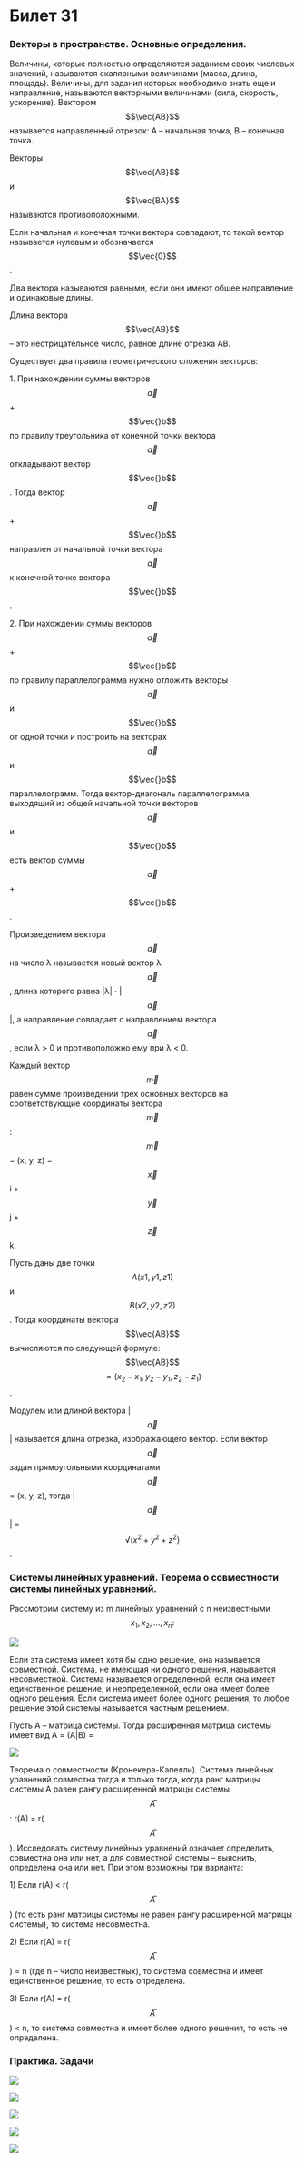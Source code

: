 # Билет 31

### **Векторы в пространстве. Основные определения.**

Величины, которые полностью определяются заданием своих числовых значений, называются скалярными величинами (масса, длина, площадь). Величины, для задания которых необходимо знать еще и направление, называются векторными величинами (сила, скорость, ускорение). Вектором $$\vec{AB}$$ называется направленный отрезок: A – начальная точка, B – конечная точка.

Векторы$$\vec{AB}$$ и $$\vec{BA}$$ называются противоположными.

Если начальная и конечная точки вектора совпадают, то такой вектор называется нулевым и обозначается $$\vec{0}$$.

Два вектора называются равными, если они имеют общее направление и одинаковые длины.

Длина вектора $$\vec{AB}$$ – это неотрицательное число, равное длине отрезка AB.&#x20;

Существует два правила геометрического сложения векторов:

1\. При нахождении суммы векторов $$\vec{a}$$ + $$\vec{}b$$ по правилу треугольника от конечной точки вектора $$\vec{a}$$ откладывают вектор  $$\vec{}b$$. Тогда вектор $$\vec{a}$$ + $$\vec{}b$$ направлен от начальной точки вектора $$\vec{a}$$ к конечной точке вектора $$\vec{}b$$.

2\. При нахождении суммы векторов $$\vec{a}$$ + $$\vec{}b$$  по правилу параллелограмма нужно отложить векторы $$\vec{a}$$ и $$\vec{}b$$ от одной точки и построить на векторах $$\vec{a}$$ и $$\vec{}b$$ параллелограмм. Тогда вектор-диагональ параллелограмма, выходящий из общей начальной точки векторов $$\vec{a}$$ и $$\vec{}b$$ есть вектор суммы $$\vec{a}$$ + $$\vec{}b$$ .

Произведением вектора $$\vec{a}$$ на число λ называется новый вектор λ$$\vec{a}$$ , длина которого равна             |λ| · |$$\vec{a}$$|, а направление совпадает с направлением вектора  $$\vec{a}$$, если λ > 0 и противоположно ему при λ < 0.

Каждый вектор $$\vec{m}$$ равен сумме произведений трех основных векторов на соответствующие координаты вектора  $$\vec{m}$$ : $$\vec{m}$$ = (x, y, z) = $$\vec{x}$$ i +  $$\vec{y}$$ j +  $$\vec{z}$$ k.

Пусть даны две точки $$A(x1, y1, z1)$$ и $$B(x2, y2, z2)$$. Тогда координаты вектора $$\vec{AB}$$ вычисляются по следующей формуле:  $$\vec{AB}$$ $$= (x_2 − x_1, y_2 − y_1, z_2 − z_1)$$.

Модулем или длиной вектора |$$\vec{a}$$| называется длина отрезка, изображающего вектор. Если вектор $$\vec{a}$$ задан прямоугольными координатами $$\vec{a}$$ = (x, y, z), тогда |$$\vec{a}$$| = $$√(x^2+y^2+z^2)$$.

### **Системы линейных уравнений. Теорема о совместности системы линейных уравнений.**

Рассмотрим систему из m линейных уравнений с n неизвестными $$x_1, x_2, . . . , x_n:$$

![](<../.gitbook/assets/image (59) (1).png>)

Если эта система имеет хотя бы одно решение, она называется совместной. Система, не имеющая ни одного решения, называется несовместной. Система называется определенной, если она имеет единственное решение, и неопределенной, если она имеет более одного решения. Если система имеет более одного решения, то любое решение этой системы называется частным решением.

&#x20;

&#x20;

Пусть A – матрица системы. Тогда расширенная матрица системы имеет вид A = (A|B) =&#x20;

![](<../.gitbook/assets/image (22).png>)

Теорема о совместности (Кронекера-Капелли). Система линейных уравнений совместна тогда и только тогда, когда ранг матрицы системы A равен рангу расширенной матрицы системы $$A ̅$$: r(A) = r($$A ̅$$). Исследовать систему линейных уравнений означает определить, совместна она или нет, а для совместной системы – выяснить, определена она или нет. При этом возможны три варианта:

1\) Если r(A) < r($$A ̅$$) (то есть ранг матрицы системы не равен рангу расширенной матрицы системы), то система несовместна.

2\) Если r(A) = r($$A ̅$$) = n (где n – число неизвестных), то система совместна и имеет единственное решение, то есть определена.

3\) Если r(A) = r($$A ̅$$) < n, то система совместна и имеет более одного решения, то есть не определена.

&#x20;

### Практика. Задачи

![ ](<../.gitbook/assets/image (49) (1) (1).png>)

![](<../.gitbook/assets/image (103).png>)

![](<../.gitbook/assets/image (60) (1) (1).png>)

![](<../.gitbook/assets/image (2).png>)

![](<../.gitbook/assets/image (11).png>)
